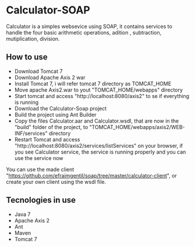Calculator-SOAP
=====================

Calculator is a simples websevice using SOAP, it contains services to handle the four basic arithmetic operations, adition , subtraction, mutiplication, division.

How to use
--------------------
- Download Tomcat 7
- Download Apache Axis 2 war
- Install Tomcat 7, i will refer tomcat 7 directory as TOMCAT_HOME
- Move apache Axis2.war to yout "TOMCAT_HOME/webapps" directory
- Start tomcat and access "http://localhost:8080/axis2" to se if everything is running
- Download the Calculator-Soap project
- Build the project using Ant Builder
- Copy the files Calculator.aar and Calculator.wsdl, that are now in the "build" folder of the project, to "TOMCAT_HOME/webapps/axis2/WEB-INF/services" directory
- Restart Tomcat and access "http://localhost:8080/axis2/services/listServices" on your browser, if you see Calculator service, the service is running properly and you can use the service now
 
You can use the made client "https://github.com/efraimgentil/soap/tree/master/calculator-client", or create your own client using the wsdl file.


Tecnologies in use
--------------------
- Java 7
- Apache Axis 2
- Ant
- Maven
- Tomcat 7

